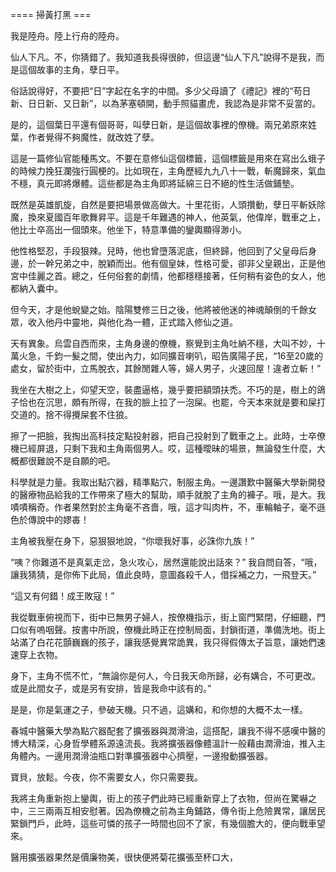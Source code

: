 ==== 掃黃打黑 ===

我是陸舟。陸上行舟的陸舟。

仙人下凡。不，你猜錯了。我知道我長得很帥，但這邊“仙人下凡”說得不是我，而是這個故事的主角，孽日平。

俗話說得好，不要把“日”字起在名字的中間。多少父母讀了《禮記》裡的“苟日新、日日新、又日新”，以為茅塞頓開，動手照貓畫虎，我認為是非常不妥當的。

是的，這個葉日平還有個哥哥，叫孽日新，是這個故事裡的僚機。兩兄弟原來姓葉，作者覺得不夠魔性，就改姓了孽。

這是一篇修仙官能種馬文。不要在意修仙這個標籤，這個標籤是用來在寫出么蛾子的時候力挽狂瀾強行圓梗的。比如現在，主角歷經九九八十一戰，斬魔歸來，氣血不穩，真元即將爆體。這些都是為主角即將延綿三日不絕的性生活做鋪墊。

既然是英雄凱旋，自然是要把場景做高做大。十里花街，人頭攢動，孽日平斬妖除魔，換來夏國百年歌舞昇平。這是千年難遇的神人，他英氣，他偉岸，戰車之上，他比士卒高出一個頭來。他坐下，特意準備的鑾輿顯得渺小。

他性格堅忍，手段狠辣。兒時，他也曾墮落泥底，但終歸，他回到了父皇母后身邊，於一幹兄弟之中，脫穎而出。他有個皇妹，性格可愛，卻非父皇親出，正是他宮中佳麗之首。總之，任何俗套的劇情，他都穩穩接著，任何稍有姿色的女人，他都納入囊中。

但今天，才是他蛻變之始。陰陽雙修三日之後，他將被他迷的神魂顛倒的千餘女眾，收入他丹中靈地，與他化為一體，正式踏入修仙之道。

天有異象。烏雲自西而來，主角身邊的僚機，察覺到主角吐納不穩，大叫不妙，十萬火急，千鈞一髮之間，使出內力，如同擴音喇叭，昭告廣陽子民，“16至20歲的處女，留於街中，立馬脫衣，其餘閒雜人等，婦人男子，火速回屋！違者立斬！”

我坐在大樹之上，仰望天空，裝盡逼格，幾乎要把額頭扶禿。不巧的是，樹上的鴿子恰也在沉思，頗有所得，在我的臉上拉了一泡屎。也罷，今天本來就是要和屎打交道的。捨不得攪屎套不住狼。

擦了一把臉，我掏出高科技定點投射器，把自己投射到了戰車之上。此時，士卒僚機已經屏退，只剩下我和主角兩個男人。哎，這種曖昧的場景，無論發生什麼，大概都很難說不是自願的吧。

科學就是力量。我取出點穴器，精準點穴，制服主角。一邊讚歎中醫藥大學新開發的醫療物品給我的工作帶來了極大的幫助，順手就脫了主角的褲子。哦，是大。我嘖嘖稱奇。作者果然對於主角毫不吝嗇，哦，這才叫肉杵，不，車輪軸子，毫不遜色於傳說中的嫪毐！

主角被我壓在身下，惡狠狠地說，“你壞我好事，必誅你九族！”

“咦？你難道不是真氣走岔，急火攻心，居然還能說出話來？” 我自問自答，“哦，讓我猜猜，是你佈下此局，值此良時，意圖姦殺千人，借採補之力，一飛登天。”

“這又有何錯！成王敗寇！”

我從戰車俯視而下，街中已無男子婦人，按僚機指示，街上窗門緊閉，仔細聽，門口似有嗚咽聲。按書中所說，僚機此時正在控制局面，封鎖街道，準備洗地。街上站滿了白花花顫巍巍的孩子，讓我感覺異常詭異，我只得假傳太子旨意，讓她們速速穿上衣物。

身下，主角不慌不忙，“無論你是何人，今日我天命所歸，必有媾合，不可更改。或是此間女子，或是另有安排，皆是我命中該有的。”

是是，你是氣運之子，參破天機。只不過，這媾和，和你想的大概不太一樣。

春城中醫藥大學為點穴器配套了擴張器與潤滑油，這搭配，讓我不得不感嘆中醫的博大精深，心身哲學體系源遠流長。我將擴張器像體溫計一般藉由潤滑油，推入主角體內。一邊用潤滑油瓶口對準擴張器中心擠壓，一邊撥動擴張器。

寶貝，放鬆。今夜，你不需要女人，你只需要我。

我將主角重新抱上鑾輿，街上的孩子們此時已經重新穿上了衣物，但尚在驚嚇之中，三三兩兩互相安慰著。因為僚機之前為主角鋪路，傳令街上危險異常，讓居民緊鎖門戶，此時，這些可憐的孩子一時間也回不了家，有幾個膽大的，便向戰車望來。

醫用擴張器果然是價廉物美，很快便將菊花擴張至杯口大，